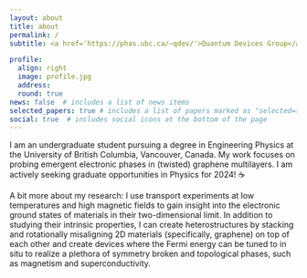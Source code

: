 ```yaml
---
layout: about
title: about
permalink: /
subtitle: <a href='https://phas.ubc.ca/~qdev/'>Quantum Devices Group</a>, UBC, Vancouver

profile:
  align: right
  image: profile.jpg
  address: 
  round: true
news: false  # includes a list of news items
selected_papers: true # includes a list of papers marked as "selected={true}"
social: true  # includes social icons at the bottom of the page
---
```


I am an undergraduate student pursuing a degree in Engineering Physics at the University of British Columbia, Vancouver, Canada. My work focuses on probing emergent electronic phases in (twisted) graphene multilayers. I am actively seeking graduate opportunities in Physics for 2024! ☕

A bit more about my research: I use transport experiments at low temperatures and high magnetic fields to gain insight into the electronic ground states of materials in their two-dimensional limit. In addition to studying their intrinsic properties, I can create heterostructures by stacking and rotationally misaligning 2D materials (specifically, graphene) on top of each other and create devices where the Fermi energy can be tuned to in situ to realize a plethora of symmetry broken and topological phases, such as magnetism and superconductivity.

<!-- Please feel free to contact me through <a href="mailto:raysu@student.ubc.ca">email</a> if you have any questions .  -->
<!-- I appreciate a good cup of `coffee` ☕.  -->
<!-- I fabricate my devices using the state-of-the-art electron beam lithography system (`JEOL JBX-8100FS`), and measure their transport properties in a `BlueFors XLD` dilution refrigerator.   -->